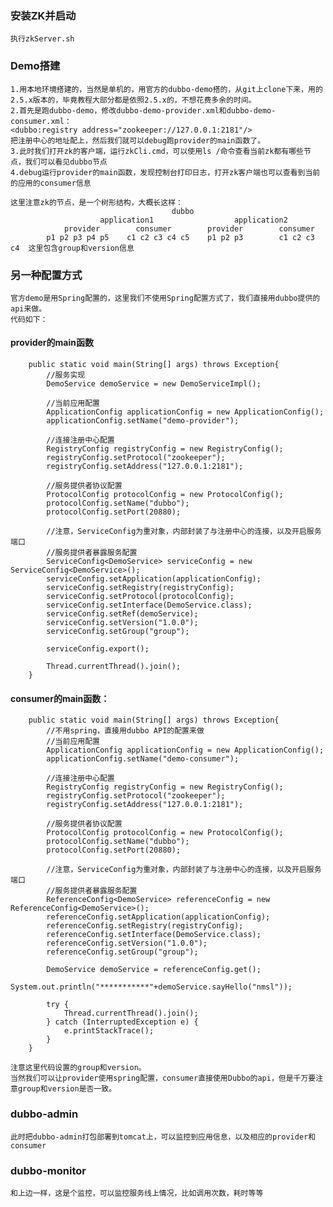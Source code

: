### 安装ZK并启动
    执行zkServer.sh

### Demo搭建
    1.用本地环境搭建的，当然是单机的，用官方的dubbo-demo搭的，从git上clone下来，用的2.5.x版本的，毕竟教程大部分都是依照2.5.x的，不想花费多余的时间。
    2.首先是跑dubbo-demo，修改dubbo-demo-provider.xml和dubbo-demo-consumer.xml：
    <dubbo:registry address="zookeeper://127.0.0.1:2181"/>   
    把注册中心的地址配上，然后我们就可以debug跑provider的main函数了。
    3.此时我们打开zk的客户端，运行zkCli.cmd，可以使用ls /命令查看当前zk都有哪些节点，我们可以看见dubbo节点
    4.debug运行provider的main函数，发现控制台打印日志，打开zk客户端也可以查看到当前的应用的consumer信息

    这里注意zk的节点，是一个树形结构，大概长这样：
                                        dubbo
                        application1                  application2
                provider        consumer        provider        consumer
            p1 p2 p3 p4 p5    c1 c2 c3 c4 c5    p1 p2 p3        c1 c2 c3 c4  这里包含group和version信息

### 另一种配置方式
    官方demo是用Spring配置的，这里我们不使用Spring配置方式了，我们直接用dubbo提供的api来做。
    代码如下：

#### provider的main函数
```
    public static void main(String[] args) throws Exception{
        //服务实现
        DemoService demoService = new DemoServiceImpl();

        //当前应用配置
        ApplicationConfig applicationConfig = new ApplicationConfig();
        applicationConfig.setName("demo-provider");

        //连接注册中心配置
        RegistryConfig registryConfig = new RegistryConfig();
        registryConfig.setProtocol("zookeeper");
        registryConfig.setAddress("127.0.0.1:2181");

        //服务提供者协议配置
        ProtocolConfig protocolConfig = new ProtocolConfig();
        protocolConfig.setName("dubbo");
        protocolConfig.setPort(20880);

        //注意，ServiceConfig为重对象，内部封装了与注册中心的连接，以及开启服务端口
        //服务提供者暴露服务配置
        ServiceConfig<DemoService> serviceConfig = new ServiceConfig<DemoService>();
        serviceConfig.setApplication(applicationConfig);
        serviceConfig.setRegistry(registryConfig);
        serviceConfig.setProtocol(protocolConfig);
        serviceConfig.setInterface(DemoService.class);
        serviceConfig.setRef(demoService);
        serviceConfig.setVersion("1.0.0");
        serviceConfig.setGroup("group");

        serviceConfig.export();

        Thread.currentThread().join();
    }
```
#### consumer的main函数：
```
    public static void main(String[] args) throws Exception{
        //不用spring，直接用dubbo API的配置来做
        //当前应用配置
        ApplicationConfig applicationConfig = new ApplicationConfig();
        applicationConfig.setName("demo-consumer");

        //连接注册中心配置
        RegistryConfig registryConfig = new RegistryConfig();
        registryConfig.setProtocol("zookeeper");
        registryConfig.setAddress("127.0.0.1:2181");

        //服务提供者协议配置
        ProtocolConfig protocolConfig = new ProtocolConfig();
        protocolConfig.setName("dubbo");
        protocolConfig.setPort(20880);

        //注意，ServiceConfig为重对象，内部封装了与注册中心的连接，以及开启服务端口
        //服务提供者暴露服务配置
        ReferenceConfig<DemoService> referenceConfig = new ReferenceConfig<DemoService>();
        referenceConfig.setApplication(applicationConfig);
        referenceConfig.setRegistry(registryConfig);
        referenceConfig.setInterface(DemoService.class);
        referenceConfig.setVersion("1.0.0");
        referenceConfig.setGroup("group");

        DemoService demoService = referenceConfig.get();
        System.out.println("***********"+demoService.sayHello("nmsl"));

        try {
            Thread.currentThread().join();
        } catch (InterruptedException e) {
            e.printStackTrace();
        }
    }
```

    注意这里代码设置的group和version。
    当然我们可以让provider使用spring配置，consumer直接使用Dubbo的api，但是千万要注意group和version是否一致。

### dubbo-admin
    此时把dubbo-admin打包部署到tomcat上，可以监控到应用信息，以及相应的provider和consumer
### dubbo-monitor
    和上边一样，这是个监控，可以监控服务线上情况，比如调用次数，耗时等等
